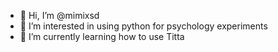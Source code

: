 - 👋 Hi, I’m @mimixsd
- 👀 I’m interested in using python for psychology experiments
- 🌱 I’m currently learning how to use Titta 


<!---
mimixsd/mimixsd is a ✨ special ✨ repository because its `README.md` (this file) appears on your GitHub profile.
You can click the Preview link to take a look at your changes.
--->
